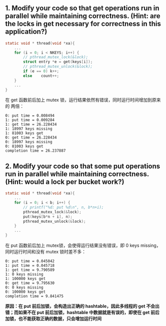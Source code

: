 ## 1. Modify your code so that get operations run in parallel while maintaining correctness. (Hint: are the locks in get necessary for correctness in this application?)

```C
static void * thread(void *xa){
	...
	for (i = 0; i < NKEYS; i++) {
		// pthread_mutex_lock(&lock);
		struct entry *e = get(keys[i]);
		// pthread_mutex_unlock(&lock);
		if (e == 0) k++;
		else	count++;
	}
	...
}
```

在 get 函数前后加上 mutex 锁，运行结果依然有错误，同时运行时间增加到原来的 两倍：

```TXT
0: put time = 0.008494
1: put time = 0.009284
1: get time = 26.228434
1: 18997 keys missing
1: 81003 keys get
0: get time = 26.228434
0: 18997 keys missing
0: 81003 keys get
completion time = 26.237887
```


## 2. Modify your code so that some put operations run in parallel while maintaining correctness. (Hint: would a lock per bucket work?)

```C
static void * thread(void *xa){
	...
	for (i = 0; i < b; i++) {
		// printf("%d: put %d\n", n, b*n+i);
		pthread_mutex_lock(&lock);
		put(keys[b*n + i], n);
		pthread_mutex_unlock(&lock);
	}
	...
}
```

在 put 函数前后加上 mutex锁，会使得运行结果没有错误，即 0 keys missing，同时运行时间和没有 mutex 锁时差不多：

```TXT
0: put time = 0.045042
1: put time = 0.045718
1: get time = 9.790589
1: 0 keys missing
1: 100000 keys get
0: get time = 9.795630
0: 0 keys missing
0: 100000 keys get
completion time = 9.841475
```

__原因：在 put 前后加锁，会构造出正确的 hashtable，因此多线程的 get 不会出错；而如果不在 put 前后加锁，hashtable 中数据就是有误的，即使在 get 前后加锁，也不能获取正确的数据，只会增加运行时间__
